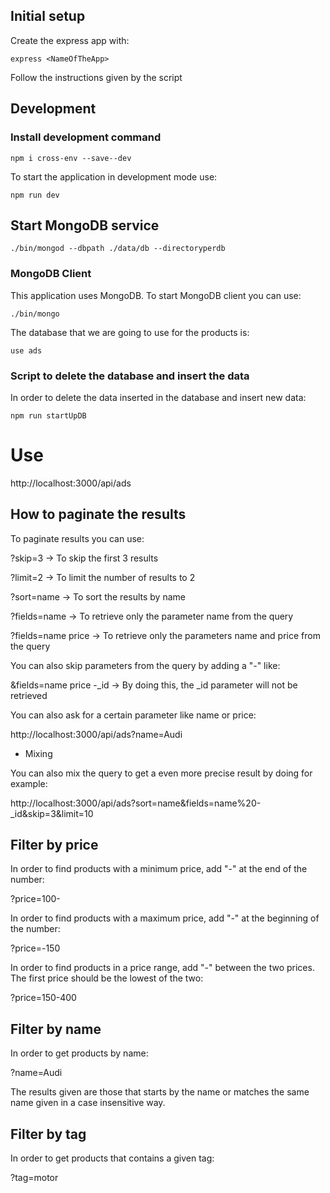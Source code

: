 ## Initial setup

Create the express app with:

```shell
express <NameOfTheApp>
```

Follow the instructions given by the script


## Development

### Install development command

```shell
npm i cross-env --save--dev
```

To start the application in development mode use:

```shell
npm run dev
```

## Start MongoDB service

```shell
./bin/mongod --dbpath ./data/db --directoryperdb
```

### MongoDB Client

This application uses MongoDB. To start MongoDB client you can use:

```shell
./bin/mongo
```

The database that we are going to use for the products is:

```shell
use ads
```

### Script to delete the database and insert the data

In order to delete the data inserted in the database and insert new data:

```shell
npm run startUpDB
```


# Use
 
http://localhost:3000/api/ads

## How to paginate the results

To paginate results you can use:

?skip=3 -> To skip the first 3 results

?limit=2 -> To limit the number of results to 2

?sort=name -> To sort the results by name

?fields=name -> To retrieve only the parameter name from the query

?fields=name price -> To retrieve only the parameters name and price from the query

You can also skip parameters from the query by adding a "-" like:

&fields=name price -_id -> By doing this, the _id parameter will not be retrieved

You can also ask for a certain parameter like name or price:

http://localhost:3000/api/ads?name=Audi

* Mixing

You can also mix the query to get a even more precise result by doing for example:

http://localhost:3000/api/ads?sort=name&fields=name%20-_id&skip=3&limit=10

## Filter by price

In order to find products with a minimum price, add "-" at the end of the number:

?price=100-

In order to find products with a maximum price, add "-" at the beginning of the number:

?price=-150

In order to find products in a price range, add "-" between the two prices. The first price should be the lowest of the two:

?price=150-400

## Filter by name

In order to get products by name:

?name=Audi

The results given are those that starts by the name or matches the same name given in a case insensitive way.

## Filter by tag

In order to get products that contains a given tag:

?tag=motor

